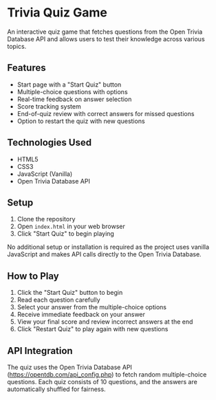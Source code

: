 # Trivia Quiz Game

An interactive quiz game that fetches questions from the Open Trivia Database API and allows users to test their knowledge across various topics.

## Features

- Start page with a "Start Quiz" button
- Multiple-choice questions with options
- Real-time feedback on answer selection
- Score tracking system
- End-of-quiz review with correct answers for missed questions
- Option to restart the quiz with new questions

## Technologies Used

- HTML5
- CSS3
- JavaScript (Vanilla)
- Open Trivia Database API

## Setup

1. Clone the repository
2. Open `index.html` in your web browser
3. Click "Start Quiz" to begin playing

No additional setup or installation is required as the project uses vanilla JavaScript and makes API calls directly to the Open Trivia Database.

## How to Play

1. Click the "Start Quiz" button to begin
2. Read each question carefully
3. Select your answer from the multiple-choice options
4. Receive immediate feedback on your answer
5. View your final score and review incorrect answers at the end
6. Click "Restart Quiz" to play again with new questions

## API Integration

The quiz uses the Open Trivia Database API (https://opentdb.com/api_config.php) to fetch random multiple-choice questions. Each quiz consists of 10 questions, and the answers are automatically shuffled for fairness.

